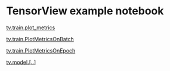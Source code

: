 # TensorView example notebook

[tv.train.plot_metrics](https://github.com/Hourout/tensorview/blob/master/example/tv.train.plot_metrics.ipynb)

[tv.train.PlotMetricsOnBatch](https://github.com/Hourout/tensorview/blob/master/example/PlotMetricsOnBatch.ipynb)

[tv.train.PlotMetricsOnEpoch](https://github.com/Hourout/tensorview/blob/master/example/PlotMetricsOnEpoch.ipynb)

[tv.model.[..]](https://github.com/Hourout/tensorview/blob/master/example/model.ipynb)
